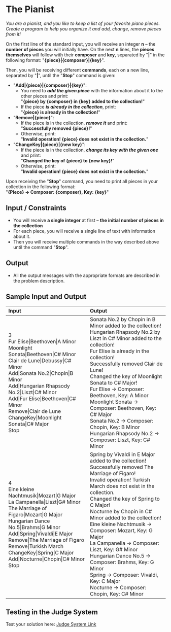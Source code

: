 # The Pianist 

*You are a pianist, and you like to keep a list of your favorite piano pieces. Create a program to help you organize it and add, change, remove pieces from it!*  

On the first line of the standard input, you will receive an integer **n** – the **number of pieces** you will initially have.
On the next **n** lines, the **pieces themselves** will follow with their **composer** and **key**, separated by "**|**" in the following format: "**{piece}|{composer}|{key}**".  

Then, you will be receiving different **commands**, each on a new line, separated by "**|**", until the "**Stop**" command is given:

- "**Add|{piece}|{composer}|{key}**":
  - You need to ***add the given piece*** with the information about it to the other pieces and print:  
  "**{piece} by {composer} in {key} added to the collection!**"
  - If the piece ***is already in the collection***, print:  
  "**{piece} is already in the collection!**"
- "**Remove|{piece}**":
  - If the piece is in the collection, ***remove it*** and print:  
  "**Successfully removed {piece}!**"
  - Otherwise, print:  
  "**Invalid operation! {piece} does not exist in the collection.**"
- "**ChangeKey|{piece}|{new key}**":
  - If the piece is in the collection, ***change its key with the given one*** and print:  
  "**Changed the key of {piece} to {new key}!**"
  - Otherwise, print:  
  "**Invalid operation! {piece} does not exist in the collection.**"  

Upon receiving the "**Stop**" command, you need to print all pieces in your collection in the following format:  
"**{Piece} -> Composer: {composer}, Key: {key}**"
  
## Input / Constraints  

- You will receive **a single integer** at first – **the initial number of pieces in the collection**
- For each piece, you will receive a single line of text with information about it.
- Then you will receive multiple commands in the way described above until the command "**Stop**".
  
## Output  

- All the output messages with the appropriate formats are described in the problem description.

## Sample Input and Output  
    
| **Input** | **Output** |  
| :--- | :--- | 
| 3<br> Fur Elise\|Beethoven\|A Minor<br> Moonlight Sonata\|Beethoven\|C# Minor<br> Clair de Lune\|Debussy\|C# Minor<br> Add\|Sonata No.2\|Chopin\|B Minor<br> Add\|Hungarian Rhapsody No.2\|Liszt\|C# Minor<br> Add\|Fur Elise\|Beethoven\|C# Minor<br> Remove\|Clair de Lune<br> ChangeKey\|Moonlight Sonata\|C# Major<br> Stop | Sonata No.2 by Chopin in B Minor added to the collection!<br> Hungarian Rhapsody No.2 by Liszt in C# Minor added to the collection!<br> Fur Elise is already in the collection!<br> Successfully removed Clair de Lune!<br> Changed the key of Moonlight Sonata to C# Major!<br> Fur Elise -> Composer: Beethoven, Key: A Minor<br> Moonlight Sonata -> Composer: Beethoven, Key: C# Major<br> Sonata No.2 -> Composer: Chopin, Key: B Minor<br> Hungarian Rhapsody No.2 -> Composer: Liszt, Key: C# Minor |
| 4<br> Eine kleine Nachtmusik\|Mozart\|G Major<br> La Campanella\|Liszt\|G# Minor<br> The Marriage of Figaro\|Mozart\|G Major<br> Hungarian Dance No.5\|Brahms\|G Minor<br> Add\|Spring\|Vivaldi\|E Major<br> Remove\|The Marriage of Figaro<br> Remove\|Turkish March<br> ChangeKey\|Spring\|C Major<br> Add\|Nocturne\|Chopin\|C# Minor<br> Stop | Spring by Vivaldi in E Major added to the collection!<br> Successfully removed The Marriage of Figaro!<br> Invalid operation! Turkish March does not exist in the collection.<br> Changed the key of Spring to C Major!<br> Nocturne by Chopin in C# Minor added to the collection!<br> Eine kleine Nachtmusik -> Composer: Mozart, Key: G Major<br> La Campanella -> Composer: Liszt, Key: G# Minor<br> Hungarian Dance No.5 -> Composer: Brahms, Key: G Minor<br> Spring -> Composer: Vivaldi, Key: C Major<br> Nocturne -> Composer: Chopin, Key: C# Minor |

## Testing in the Judge System  
    
Test your solution here: [Judge System Link](https://judge.softuni.org/Contests/Practice/Index/2525#2)
